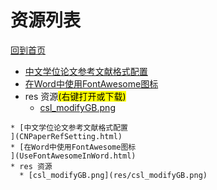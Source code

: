 
# 资源列表

[回到首页](https://charleechan.github.io/MyWiki)

* [中文学位论文参考文献格式配置
](CNPaperRefSetting.html)
* [在Word中使用FontAwesome图标
](UseFontAwesomeInWord.html)
* res 资源<mark>(右键打开或下载)</mark>
  * [csl_modifyGB.png](res/csl_modifyGB.png)


```mind:height=300,title=内容概要,color
* [中文学位论文参考文献格式配置
](CNPaperRefSetting.html)
* [在Word中使用FontAwesome图标
](UseFontAwesomeInWord.html)
* res 资源
  * [csl_modifyGB.png](res/csl_modifyGB.png)
```
